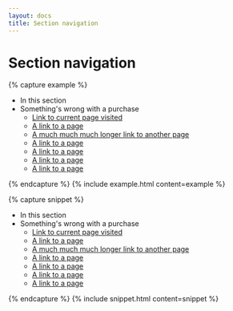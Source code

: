 ```yaml
---
layout: docs
title: Section navigation
---
```


# Section navigation

{% capture example %}
<ul class="o-list o-list--flat-recursive c-section-nav">
  <li class="c-section-nav__before">In this section</li>
  <li class="c-section-nav__section">
    <span class="c-section-nav__section-heading">Something's wrong with a purchase</span>
    <ul class="c-section-nav__section-items">
      <li class="c-section-nav__section-item c-section-nav__section-item--active"><a href="#">Link to current page visited</a></li>
      <li class="c-section-nav__section-item"><a href="#">A link to a page</a></li>
      <li class="c-section-nav__section-item"><a href="#">A much much much longer link to another page</a></li>
      <li class="c-section-nav__section-item"><a href="#">A link to a page</a></li>
      <li class="c-section-nav__section-item"><a href="#">A link to a page</a></li>
      <li class="c-section-nav__section-item"><a href="#">A link to a page</a></li>
      <li class="c-section-nav__section-item"><a href="#">A link to a page</a></li>
    </ul>
  </li>
</ul>
{% endcapture %}
{% include example.html content=example %}

{% capture snippet %}
<ul class="o-list o-list--flat-recursive c-section-nav">
  <li class="c-section-nav__before">In this section</li>
  <li class="c-section-nav__section">
    <span class="c-section-nav__section-heading">Something's wrong with a purchase</span>
    <ul class="c-section-nav__section-items">
      <li class="c-section-nav__section-item c-section-nav__section-item--active"><a href="#">Link to current page visited</a></li>
      <li class="c-section-nav__section-item"><a href="#">A link to a page</a></li>
      <li class="c-section-nav__section-item"><a href="#">A much much much longer link to another page</a></li>
      <li class="c-section-nav__section-item"><a href="#">A link to a page</a></li>
      <li class="c-section-nav__section-item"><a href="#">A link to a page</a></li>
      <li class="c-section-nav__section-item"><a href="#">A link to a page</a></li>
      <li class="c-section-nav__section-item"><a href="#">A link to a page</a></li>
    </ul>
  </li>
</ul>
{% endcapture %}
{% include snippet.html content=snippet %}
